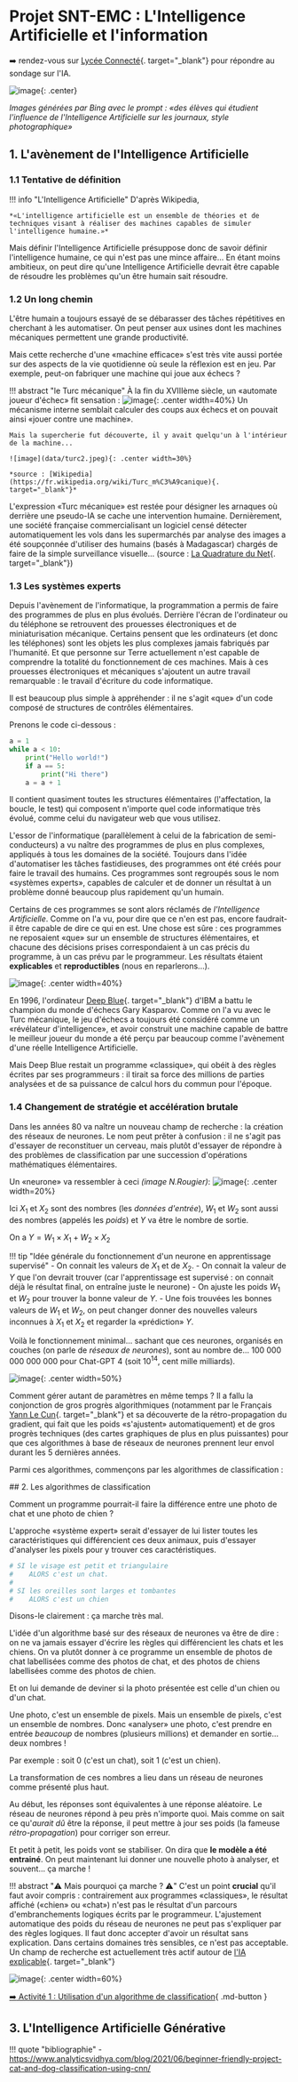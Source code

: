 # Projet SNT-EMC : L'Intelligence Artificielle et l'information

:arrow_right: rendez-vous sur [Lycée Connecté](https://jeunes.nouvelle-aquitaine.fr/formation/au-lycee/lycee-connecte-ent){. target="_blank"} pour répondre au sondage sur l'IA.

![image](data/ban.png){: .center}

*Images générées par Bing avec le prompt : «des élèves qui étudient l'influence de l'Intelligence Artificielle sur les journaux, style photographique»*


## 1. L'avènement de l'Intelligence Artificielle

### 1.1 Tentative de définition

!!! info "L'Intelligence Artificielle"
    D'après Wikipedia, 

    *«L'intelligence artificielle est un ensemble de théories et de techniques visant à réaliser des machines capables de simuler l'intelligence humaine.»*

Mais définir l'Intelligence Artificielle présuppose donc de savoir définir l'intelligence humaine, ce qui n'est pas une mince affaire... En étant moins ambitieux, on peut dire qu'une Intelligence Artificielle devrait être capable de résoudre les problèmes qu'un être humain sait résoudre.

### 1.2 Un long chemin
L'être humain a toujours essayé de se débarasser des tâches répétitives en cherchant à les automatiser.
On peut penser aux usines dont les machines mécaniques permettent une grande productivité.

Mais cette recherche d'une «machine efficace» s'est très vite aussi portée sur des aspects de la vie quotidienne où seule la réflexion est en jeu. Par exemple, peut-on fabriquer une machine qui joue aux échecs ?

!!! abstract "le Turc mécanique"
    À la fin du XVIIIème siècle, un «automate joueur d'échec» fit sensation :
    ![image](data/turc1.jpeg){: .center width=40%}
    Un mécanisme interne semblait calculer des coups aux échecs et on pouvait ainsi «jouer contre une machine».

    Mais la supercherie fut découverte, il y avait quelqu'un à l'intérieur de la machine...

    ![image](data/turc2.jpeg){: .center width=30%}

    *source : [Wikipedia](https://fr.wikipedia.org/wiki/Turc_m%C3%A9canique){. target="_blank"}*
    

L'expression «Turc mécanique» est restée pour désigner les arnaques où derrière une pseudo-IA se cache une intervention humaine. Dernièrement, une société française commercialisant un logiciel censé détecter automatiquement les vols dans les supermarchés par analyse des images a été soupçonnée d'utiliser des humains (basés à Madagascar) chargés de faire de la simple surveillance visuelle... (source : [La Quadrature du Net](https://www.laquadrature.net/2024/07/18/veesion-et-surveillance-en-supermarches-vraie-illegalite-faux-algorithmes/){. target="_blank"})

### 1.3 Les systèmes experts

Depuis l'avènement de l'informatique, la programmation a permis de faire des programmes de plus en plus évolués. Derrière l'écran de l'ordinateur ou du téléphone se retrouvent des prouesses électroniques et de miniaturisation mécanique. Certains pensent que les ordinateurs (et donc les téléphones) sont les objets les plus complexes jamais fabriqués par l'humanité. Et que personne sur Terre actuellement n'est capable de comprendre la totalité du fonctionnement de ces machines. Mais à ces prouesses électroniques et mécaniques s'ajoutent un autre travail remarquable : le travail d'écriture du code informatique.

Il est beaucoup plus simple à appréhender : il ne s'agit «que» d'un code composé de structures de contrôles élémentaires.

Prenons le code ci-dessous :
```python linenums='1'
a = 1
while a < 10:
    print("Hello world!")
    if a == 5:
        print("Hi there")
    a = a + 1
```
Il contient quasiment toutes les structures élémentaires (l'affectation, la boucle, le test) qui composent n'importe quel code informatique très évolué, comme celui du navigateur web que vous utilisez.

L'essor de l'informatique (parallèlement à celui de la fabrication de semi-conducteurs) a vu naître des programmes de plus en plus complexes, appliqués à tous les domaines de la société. Toujours dans l'idée d'automatiser les tâches fastidieuses, des programmes ont été créés pour faire le travail des humains. Ces programmes sont regroupés sous le nom «systèmes experts», capables de calculer et de donner un résultat à un problème donné beaucoup plus rapidement qu'un humain.

Certains de ces programmes se sont alors réclamés de *l'Intelligence Artificielle*. Comme on l'a vu, pour dire que ce n'en est pas, encore faudrait-il être capable de dire ce qui en est. Une chose est sûre : ces programmes ne reposaient «que» sur un ensemble de structures élémentaires, et chacune des décisions prises correspondaient à un cas précis du programme, à un cas prévu par le programmeur. Les résultats étaient **explicables** et **reproductibles** (nous en reparlerons...).

![image](data/scooby.png){: .center width=40%}

En 1996, l'ordinateur [Deep Blue](https://fr.wikipedia.org/wiki/Deep_Blue){. target="_blank"} d'IBM a battu le champion du monde d'échecs Gary Kasparov. Comme on l'a vu avec le Turc mécanique, le jeu d'échecs a toujours été considéré comme un «révélateur d'intelligence», et avoir construit une machine capable de battre le meilleur joueur du monde a été perçu par beaucoup comme l'avènement d'une réelle Intelligence Artificielle.

Mais Deep Blue restait un programme «classique», qui obéit à des règles écrites par ses programmeurs : il tirait sa force des millions de parties analysées et de sa puissance de calcul hors du commun pour l'époque.


### 1.4 Changement de stratégie et accélération brutale

Dans les années 80 va naître un nouveau champ de recherche : la création des réseaux de neurones. Le nom peut prêter à confusion : il ne s'agit pas d'essayer de reconstituer un cerveau, mais plutôt d'essayer de répondre à des problèmes de classification par une succession d'opérations mathématiques élémentaires.

Un «neurone» va ressembler à ceci *(image N.Rougier)*:
![image](data/neur1.png){: .center width=20%}

Ici $X_1$ et $X_2$ sont des nombres (les *données d'entrée*), $W_1$ et $W_2$ sont aussi des nombres (appelés les *poids*) et $Y$ va être le nombre de sortie.

On a $Y=W_1 \times X_1 + W_2 \times X_2$

!!! tip "Idée générale du fonctionnement d'un neurone en apprentissage supervisé"
    - On connait les valeurs de $X_1$ et de $X_2$.
    - On connait la valeur de $Y$ que l'on devrait trouver (car l'apprentissage est supervisé : on connait déjà le résultat final, on entraîne juste le neurone)
    - On ajuste les poids $W_1$ et $W_2$ pour trouver la bonne valeur de $Y$.
    - Une fois trouvées les bonnes valeurs de $W_1$ et $W_2$, on peut changer donner des nouvelles valeurs inconnues à $X_1$ et $X_2$ et regarder la «prédiction» $Y$. 


Voilà le fonctionnement minimal... sachant que ces neurones, organisés en couches (on parle de *réseaux de neurones*), sont au nombre de... 100 000 000 000 000 pour Chat-GPT 4 (soit $10^{14}$, cent mille milliards).

![image](data/neur2.jpg){: .center width=50%}


Comment gérer autant de paramètres en même temps ? Il a fallu la conjonction de gros progrès algorithmiques (notamment par le Français [Yann Le Cun](https://fr.wikipedia.org/wiki/Yann_Le_Cun){. target="_blank"} et sa découverte de la rétro-propagation du gradient, qui fait que les poids «s'ajustent» automatiquement) et de gros progrès techniques (des cartes graphiques de plus en plus puissantes) pour que ces algorithmes à base de réseaux de neurones prennent leur envol durant les 5 dernières années.

Parmi ces algorithmes, commençons par les algorithmes de classification :

## 2. Les algorithmes de classification

Comment un programme pourrait-il faire la différence entre une photo de chat et une photo de chien ?

L'approche «système expert» serait d'essayer de lui lister toutes les caractéristiques qui différencient ces deux animaux, puis d'essayer d'analyser les pixels pour y trouver ces caractéristiques.

```python linenums='1'
# SI le visage est petit et triangulaire 
#    ALORS c'est un chat.
#
# SI les oreilles sont larges et tombantes 
#    ALORS c'est un chien
```

Disons-le clairement : ça marche très mal.

L'idée d'un algorithme basé sur des réseaux de neurones va être de dire : on ne va jamais essayer d'écrire les règles qui différencient les chats et les chiens.
On va plutôt donner à ce programme un ensemble de photos de chat labellisées comme des photos de chat, et des photos de chiens labellisées comme des photos de chien.

Et on lui demande de deviner si la photo présentée est celle d'un chien ou d'un chat. 

Une photo, c'est un ensemble de pixels. Mais un ensemble de pixels, c'est un ensemble de nombres. Donc «analyser» une photo, c'est prendre en entrée *beaucoup* de nombres (plusieurs millions) et demander en sortie... deux nombres ! 

Par exemple : soit 0 (c'est un chat), soit 1 (c'est un chien).

La transformation de ces nombres a lieu dans un réseau de neurones comme présenté plus haut.

Au début, les réponses sont équivalentes à une réponse aléatoire. Le réseau de neurones répond à peu près n'importe quoi. Mais comme on sait ce qu'*aurait dû* être la réponse, il peut mettre à jour ses poids (la fameuse *rétro-propagation*) pour corriger son erreur.

Et petit à petit, les poids vont se stabiliser. On dira que **le modèle a été entrainé**. On peut maintenant lui donner une nouvelle photo à analyser, et souvent... ça marche !

!!! abstract ":warning: Mais pourquoi ça marche ? :warning:"
    C'est un point **crucial** qu'il faut avoir compris : contrairement aux programmes «classiques», le résultat affiché («chien» ou «chat») n'est pas le résultat d'un parcours d'embranchements logiques écrits par le programmeur. L'ajustement automatique des poids du réseau de neurones ne peut pas s'expliquer par des règles logiques. Il faut donc accepter d'avoir un résultat sans explication. Dans certains domaines très sensibles, ce n'est pas acceptable. Un champ de recherche est actuellement très actif autour de [l'IA explicable](https://www.ibm.com/fr-fr/topics/explainable-ai){. target="_blank"}



![image](data/cat.jpg){: .center width=60%}



[ :arrow_right: Activité 1 :  Utilisation d'un algorithme de classification](../activite1/){ .md-button }

## 3. L'Intelligence Artificielle Générative




!!! quote "bibliographie"
    - https://www.analyticsvidhya.com/blog/2021/06/beginner-friendly-project-cat-and-dog-classification-using-cnn/